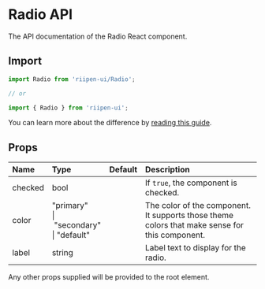 <!--- This documentation is automatically generated, do not try to edit it. -->

# Radio API

<p class="description">The API documentation of the Radio React component.</p>

## Import

```js
import Radio from 'riipen-ui/Radio';

// or

import { Radio } from 'riipen-ui';
```

You can learn more about the difference by [reading this guide](/guides/bundle-size).

## Props

| Name | Type | Default | Description |
|:-----|:-----|:--------|:------------|
| <span class="prop-name">checked</span> | <span class="prop-type">bool</span> |  | If `true`, the component is checked. |
| <span class="prop-name">color</span> | <span class="prop-type">"primary"<br>&#124;&nbsp;"secondary"<br>&#124;&nbsp;"default"</span> |  | The color of the component. It supports those theme colors that make sense for this component. |
| <span class="prop-name">label</span> | <span class="prop-type">string</span> |  | Label text to display for the radio. |


Any other props supplied will be provided to the root element.